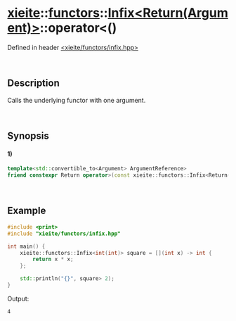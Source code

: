 # [xieite](../../../../../../xieite.md)\:\:[functors](../../../../../../functors.md)\:\:[Infix<Return(Argument)>](../../../../infix.md)\:\:operator<\(\)
Defined in header [<xieite/functors/infix.hpp>](../../../../../../../include/xieite/functors/infix.hpp)

&nbsp;

## Description
Calls the underlying functor with one argument.

&nbsp;

## Synopsis
#### 1)
```cpp
template<std::convertible_to<Argument> ArgumentReference>
friend constexpr Return operator>(const xieite::functors::Infix<Return(Argument)>& infix, ArgumentReference&& argument);
```

&nbsp;

## Example
```cpp
#include <print>
#include "xieite/functors/infix.hpp"

int main() {
    xieite::functors::Infix<int(int)> square = [](int x) -> int {
        return x * x;
    };

    std::println("{}", square> 2);
}
```
Output:
```
4
```
